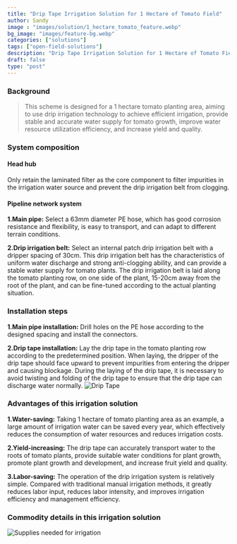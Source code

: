 ```yaml
---
title: "Drip Tape Irrigation Solution for 1 Hectare of Tomato Field"
author: Sandy
image : "images/solution/1_hectare_tomato_feature.webp"
bg_image: "images/feature-bg.webp"
categories: ["solutions"]
tags: ["open-field-solutions"]
description: "Drip Tape Irrigation Solution for 1 Hectare of Tomato Field"
draft: false
type: "post"
---
```

### Background
> This scheme is designed for a 1 hectare tomato planting area, aiming to use drip irrigation technology to achieve efficient irrigation, provide stable and accurate water supply for tomato growth, improve water resource utilization efficiency, and increase yield and quality.

### System composition
#### Head hub

Only retain the laminated filter as the core component to filter impurities in the irrigation water source and prevent the drip irrigation belt from clogging.

#### Pipeline network system

**1.Main pipe:** Select a 63mm diameter PE hose, which has good corrosion resistance and flexibility, is easy to transport, and can adapt to different terrain conditions.</p>
**2.Drip irrigation belt:** Select an internal patch drip irrigation belt with a dripper spacing of 30cm. This drip irrigation belt has the characteristics of uniform water discharge and strong anti-clogging ability, and can provide a stable water supply for tomato plants. The drip irrigation belt is laid along the tomato planting row, on one side of the plant, 15-20cm away from the root of the plant, and can be fine-tuned according to the actual planting situation.</p>
### Installation steps
**1.Main pipe installation:** Drill holes on the PE hose according to the designed spacing and install the connectors.
 

**2.Drip tape installation:** Lay the drip tape in the tomato planting row according to the predetermined position. When laying, the dripper of the drip tape should face upward to prevent impurities from entering the dripper and causing blockage. During the laying of the drip tape, it is necessary to avoid twisting and folding of the drip tape to ensure that the drip tape can discharge water normally.
![Drip Tape](/images/solution/1_hectare_tomato_drip_tape.webp)

### Advantages of this irrigation solution
**1.Water-saving:** Taking 1 hectare of tomato planting area as an example, a large amount of irrigation water can be saved every year, which effectively reduces the consumption of water resources and reduces irrigation costs.
 

**2.Yield-increasing:** The drip tape can accurately transport water to the roots of tomato plants, provide suitable water conditions for plant growth, promote plant growth and development, and increase fruit yield and quality.
 

**3.Labor-saving:** The operation of the drip irrigation system is relatively simple. Compared with traditional manual irrigation methods, it greatly reduces labor input, reduces labor intensity, and improves irrigation efficiency and management efficiency.

### Commodity details in this irrigation solution
![Supplies needed for irrigation](/images/solution/1_hectare_tomato_list.webp)